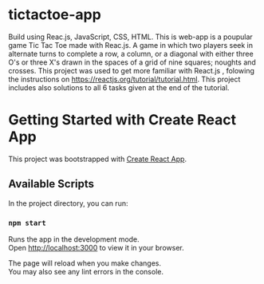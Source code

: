 # tictactoe-app 
Build using Reac.js, JavaScript, CSS, HTML. This is web-app is a poupular game Tic Tac Toe made with Reac.js. A game in which two players seek in alternate turns to complete a row, a column, or a diagonal with either three O's or three X's drawn in the spaces of a grid of nine squares; noughts and crosses. This project was used to get more familiar with React.js , folowing the instructions on https://reactjs.org/tutorial/tutorial.html.
This project includes also solutions to all 6 tasks given at the end of the tutorial. 


# Getting Started with Create React App

This project was bootstrapped with [Create React App](https://github.com/facebook/create-react-app).

## Available Scripts

In the project directory, you can run:

### `npm start`

Runs the app in the development mode.\
Open [http://localhost:3000](http://localhost:3000) to view it in your browser.

The page will reload when you make changes.\
You may also see any lint errors in the console.
